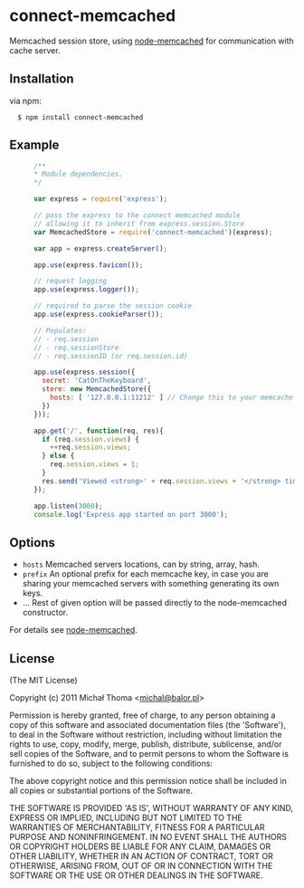 # connect-memcached

  Memcached session store, using [node-memcached](http://github.com/3rd-Eden/node-memcached) for communication with cache server.

## Installation

  via npm:

      $ npm install connect-memcached

## Example
```javascript
      /**
      * Module dependencies.
      */

      var express = require('express');

      // pass the express to the connect memcached module
      // allowing it to inherit from express.session.Store
      var MemcachedStore = require('connect-memcached')(express);

      var app = express.createServer();

      app.use(express.favicon());

      // request logging
      app.use(express.logger());

      // required to parse the session cookie
      app.use(express.cookieParser());

      // Populates:
      // - req.session
      // - req.sessionStore
      // - req.sessionID (or req.session.id)

      app.use(express.session({
        secret: 'CatOnTheKeyboard',
        store: new MemcachedStore({
          hosts: [ '127.0.0.1:11212' ] // Change this to your memcache server(s). See Options for additional info.
        })
      }));

      app.get('/', function(req, res){
        if (req.session.views) {
          ++req.session.views;
        } else {
          req.session.views = 1;
        }
        res.send('Viewed <strong>' + req.session.views + '</strong> times.');
      });

      app.listen(3000);
      console.log('Express app started on port 3000');
```

## Options
- `hosts` Memcached servers locations, can by string, array, hash.
- `prefix` An optional prefix for each memcache key, in case you are sharing
           your memcached servers with something generating its own keys.
- ...     Rest of given option will be passed directly to the node-memcached constructor.

For details see [node-memcached](http://github.com/3rd-Eden/node-memcached).

## License

(The MIT License)

Copyright (c) 2011 Michał Thoma &lt;michal@balor.pl&gt;

Permission is hereby granted, free of charge, to any person obtaining
a copy of this software and associated documentation files (the
'Software'), to deal in the Software without restriction, including
without limitation the rights to use, copy, modify, merge, publish,
distribute, sublicense, and/or sell copies of the Software, and to
permit persons to whom the Software is furnished to do so, subject to
the following conditions:

The above copyright notice and this permission notice shall be
included in all copies or substantial portions of the Software.

THE SOFTWARE IS PROVIDED 'AS IS', WITHOUT WARRANTY OF ANY KIND,
EXPRESS OR IMPLIED, INCLUDING BUT NOT LIMITED TO THE WARRANTIES OF
MERCHANTABILITY, FITNESS FOR A PARTICULAR PURPOSE AND NONINFRINGEMENT.
IN NO EVENT SHALL THE AUTHORS OR COPYRIGHT HOLDERS BE LIABLE FOR ANY
CLAIM, DAMAGES OR OTHER LIABILITY, WHETHER IN AN ACTION OF CONTRACT,
TORT OR OTHERWISE, ARISING FROM, OUT OF OR IN CONNECTION WITH THE
SOFTWARE OR THE USE OR OTHER DEALINGS IN THE SOFTWARE.
